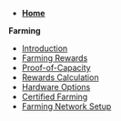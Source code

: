 - [**Home**](@threefold_home)

**Farming**

- [Introduction](farming_intro)
- [Farming Rewards](farming_reward)
- [Proof-of-Capacity](proof_of_capacity)
- [Rewards Calculation](farming_calculator)
- [Hardware Options](farming_hardware_overview)
- [Certified Farming](certified_farming)
- [Farming Network Setup](tfgrid_networking)


<!-- - [Planet Positive Farming](@lanet_positive_farming) -->